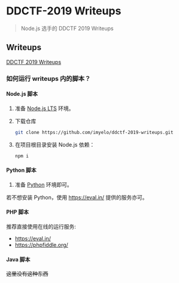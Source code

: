 # DDCTF-2019 Writeups
> Node.js 选手的 DDCTF 2019 Writeups

## Writeups
[DDCTF 2019 Writeups](https://yelo.cc/2019/04/13/ddctf-2019-writeups-web-intro.html)

### 如何运行 writeups 内的脚本？
#### Node.js 脚本
1. 准备 [Node.js LTS](https://nodejs.org/en/) 环境。
2. 下载仓库

    ```sh
    git clone https://github.com/imyelo/ddctf-2019-writeups.git
    ```

3. 在项目根目录安装 Node.js 依赖：

    ```sh
    npm i 
    ```

#### Python 脚本
1. 准备 [Python](https://www.python.org/downloads/) 环境即可。

若不想安装 Python，使用 https://eval.in/ 提供的服务亦可。

#### PHP 脚本
推荐直接使用在线的运行服务:
- https://eval.in/
- https://phpfiddle.org/

#### Java 脚本
~~这里没有这种东西~~
